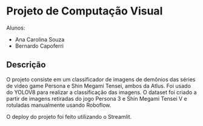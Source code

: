 # Projeto de Computação Visual

Alunos:

- Ana Carolina Souza
- Bernardo Capoferri

## Descrição

O projeto consiste em um classificador de imagens de demônios das séries de video game Persona e Shin Megami Tensei, ambos da Atlus. Foi usado do YOLOV8 para realizar a classificação das imagens. O dataset foi criado a partir de imagens retiradas do jogo Persona 3 e Shin Megami Tensei V e rotuladas manualmente usando Roboflow.

O deploy do projeto foi feito utilizando o Streamlit.
